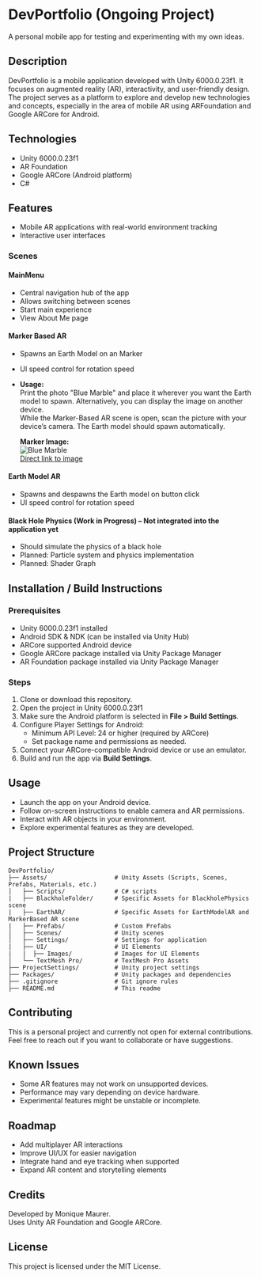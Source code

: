 # DevPortfolio (Ongoing Project)

A personal mobile app for testing and experimenting with my own ideas.

## Description
DevPortfolio is a mobile application developed with Unity 6000.0.23f1. It focuses on augmented reality (AR), interactivity, and user-friendly design. The project serves as a platform to explore and develop new technologies and concepts, especially in the area of mobile AR using ARFoundation and Google ARCore for Android.

## Technologies
- Unity 6000.0.23f1
- AR Foundation
- Google ARCore (Android platform)
- C#

## Features
- Mobile AR applications with real-world environment tracking
- Interactive user interfaces

### Scenes

#### MainMenu
- Central navigation hub of the app  
- Allows switching between scenes  
- Start main experience  
- View About Me page  

#### Marker Based AR
- Spawns an Earth Model on an Marker
- UI speed control for rotation speed
- **Usage:**  
  Print the photo "Blue Marble" and place it wherever you want the Earth model to spawn. Alternatively, you can display the image on another device.  
  While the Marker-Based AR scene is open, scan the picture with your device’s camera. The Earth model should spawn automatically.

  **Marker Image:**  
  ![Blue Marble](https://upload.wikimedia.org/wikipedia/commons/9/97/The_Earth_seen_from_Apollo_17.jpg)  
  [Direct link to image](https://upload.wikimedia.org/wikipedia/commons/9/97/The_Earth_seen_from_Apollo_17.jpg)

#### Earth Model AR
- Spawns and despawns the Earth model on button click
- UI speed control for rotation speed

#### Black Hole Physics (Work in Progress) – Not integrated into the application yet
- Should simulate the physics of a black hole  
- Planned: Particle system and physics implementation  
- Planned: Shader Graph
 

## Installation / Build Instructions

### Prerequisites
- Unity 6000.0.23f1 installed 
- Android SDK & NDK (can be installed via Unity Hub)
- ARCore supported Android device
- Google ARCore package installed via Unity Package Manager
- AR Foundation package installed via Unity Package Manager

### Steps
1. Clone or download this repository.
2. Open the project in Unity 6000.0.23f1
3. Make sure the Android platform is selected in **File > Build Settings**.
4. Configure Player Settings for Android:
   - Minimum API Level: 24 or higher (required by ARCore)
   - Set package name and permissions as needed.
5. Connect your ARCore-compatible Android device or use an emulator.
6. Build and run the app via **Build Settings**.

## Usage
- Launch the app on your Android device.
- Follow on-screen instructions to enable camera and AR permissions.
- Interact with AR objects in your environment.
- Explore experimental features as they are developed.

## Project Structure
```
DevPortfolio/
├── Assets/                   # Unity Assets (Scripts, Scenes, Prefabs, Materials, etc.)
│   ├── Scripts/              # C# scripts
|   ├── BlackholeFolder/      # Specific Assets for BlackholePhysics scene
|   ├── EarthAR/              # Specific Assets for EarthModelAR and MarkerBased AR scene
|   ├── Prefabs/              # Custom Prefabs
│   ├── Scenes/               # Unity scenes
│   ├── Settings/             # Settings for application
|   ├── UI/                   # UI Elements
|   |  ├── Images/            # Images for UI Elements
│   └── TextMesh Pro/         # TextMesh Pro Assets
├── ProjectSettings/          # Unity project settings
├── Packages/                 # Unity packages and dependencies
├── .gitignore                # Git ignore rules
├── README.md                 # This readme
```

## Contributing
This is a personal project and currently not open for external contributions. Feel free to reach out if you want to collaborate or have suggestions.

## Known Issues
- Some AR features may not work on unsupported devices.
- Performance may vary depending on device hardware.
- Experimental features might be unstable or incomplete.

## Roadmap
- Add multiplayer AR interactions
- Improve UI/UX for easier navigation
- Integrate hand and eye tracking when supported
- Expand AR content and storytelling elements

## Credits
Developed by Monique Maurer.  
Uses Unity AR Foundation and Google ARCore.

## License
This project is licensed under the MIT License.

